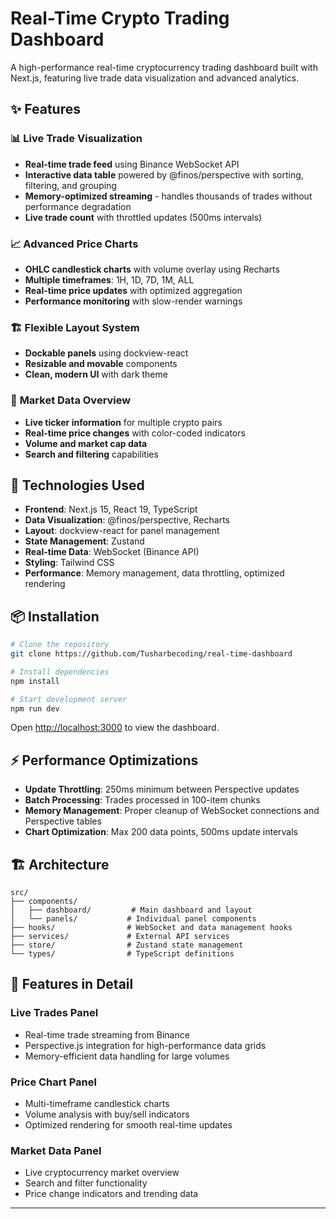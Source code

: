 # Real-Time Crypto Trading Dashboard

A high-performance real-time cryptocurrency trading dashboard built with Next.js, featuring live trade data visualization and advanced analytics.

## ✨ Features

### 📊 **Live Trade Visualization**

- **Real-time trade feed** using Binance WebSocket API
- **Interactive data table** powered by @finos/perspective with sorting, filtering, and grouping
- **Memory-optimized streaming** - handles thousands of trades without performance degradation
- **Live trade count** with throttled updates (500ms intervals)

### 📈 **Advanced Price Charts**

- **OHLC candlestick charts** with volume overlay using Recharts
- **Multiple timeframes**: 1H, 1D, 7D, 1M, ALL
- **Real-time price updates** with optimized aggregation
- **Performance monitoring** with slow-render warnings

### 🏗️ **Flexible Layout System**

- **Dockable panels** using dockview-react
- **Resizable and movable** components
- **Clean, modern UI** with dark theme

### 🎯 **Market Data Overview**

- **Live ticker information** for multiple crypto pairs
- **Real-time price changes** with color-coded indicators
- **Volume and market cap data**
- **Search and filtering** capabilities

## 🚀 Technologies Used

- **Frontend**: Next.js 15, React 19, TypeScript
- **Data Visualization**: @finos/perspective, Recharts
- **Layout**: dockview-react for panel management
- **State Management**: Zustand
- **Real-time Data**: WebSocket (Binance API)
- **Styling**: Tailwind CSS
- **Performance**: Memory management, data throttling, optimized rendering

## 📦 Installation

```bash
# Clone the repository
git clone https://github.com/Tusharbecoding/real-time-dashboard

# Install dependencies
npm install

# Start development server
npm run dev
```

Open [http://localhost:3000](http://localhost:3000) to view the dashboard.

## ⚡ Performance Optimizations

- **Update Throttling**: 250ms minimum between Perspective updates
- **Batch Processing**: Trades processed in 100-item chunks
- **Memory Management**: Proper cleanup of WebSocket connections and Perspective tables
- **Chart Optimization**: Max 200 data points, 500ms update intervals

## 🏗️ Architecture

```
src/
├── components/
│   ├── dashboard/         # Main dashboard and layout
│   └── panels/           # Individual panel components
├── hooks/                # WebSocket and data management hooks
├── services/             # External API services
├── store/                # Zustand state management
└── types/                # TypeScript definitions
```

## 📱 Features in Detail

### Live Trades Panel

- Real-time trade streaming from Binance
- Perspective.js integration for high-performance data grids
- Memory-efficient data handling for large volumes

### Price Chart Panel

- Multi-timeframe candlestick charts
- Volume analysis with buy/sell indicators
- Optimized rendering for smooth real-time updates

### Market Data Panel

- Live cryptocurrency market overview
- Search and filter functionality
- Price change indicators and trending data

---

